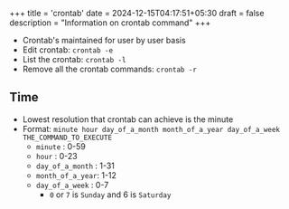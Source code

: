 +++
title = 'crontab'
date = 2024-12-15T04:17:51+05:30
draft = false
description = "Information on crontab command"
+++

- Crontab's maintained for user by user basis
- Edit crontab: `crontab -e`
- List the crontab: `crontab -l`
- Remove all the crontab commands: `crontab -r`

## Time
- Lowest resolution that crontab can achieve is the minute
- Format: `minute hour day_of_a_month month_of_a_year day_of_a_week THE_COMMAND_TO_EXECUTE`
  - `minute`         : 0-59
  - `hour`           : 0-23
  - `day_of_a_month` : 1-31
  - `month_of_a_year`: 1-12
  - `day_of_a_week`  : 0-7
    - `0` or `7` is `Sunday` and 6 is `Saturday`

